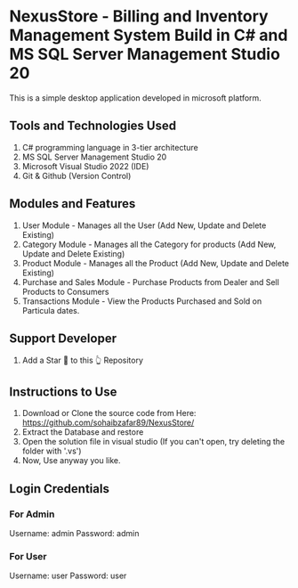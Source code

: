 # NexusStore - Billing and Inventory Management System Build in C# and MS SQL Server Management Studio 20

This is a simple desktop application developed in microsoft platform.

## Tools and Technologies Used
1. C# programming language in 3-tier architecture
2. MS SQL Server Management Studio 20
3. Microsoft Visual Studio 2022 (IDE)
4. Git & Github (Version Control)

## Modules and Features
1. User Module - Manages all the User (Add New, Update and Delete Existing)
3. Category Module - Manages all the Category for products (Add New, Update and Delete Existing)
4. Product Module - Manages all the Product (Add New, Update and Delete Existing)
5. Purchase and Sales Module - Purchase Products from Dealer and Sell Products to Consumers
6. Transactions Module - View the Products Purchased and Sold on Particula dates.

## Support Developer
1. Add a Star 🌟  to this 👆 Repository

## Instructions to Use
1. Download or Clone the source code from Here: https://github.com/sohaibzafar89/NexusStore/
2. Extract the Database and restore
3. Open the solution file in visual studio (If you can't open, try deleting the folder with '.vs')
4. Now, Use anyway you like.

## Login Credentials
### For Admin
Username: admin
Password: admin

### For User
Username: user
Password: user
